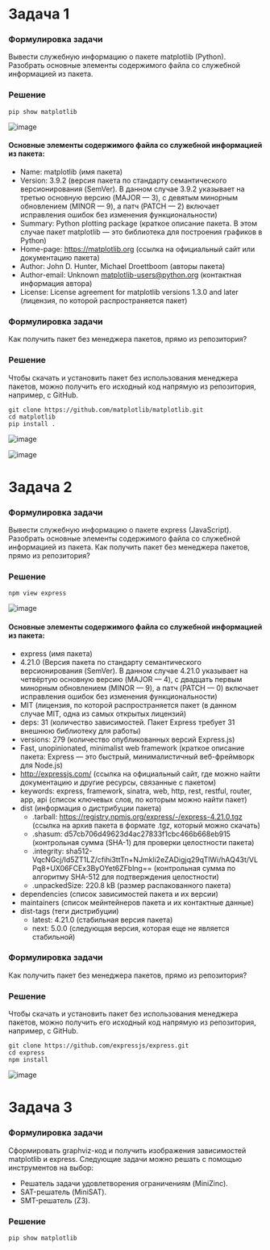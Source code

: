 # Задача 1
### Формулировка задачи
Вывести служебную информацию о пакете matplotlib (Python). Разобрать основные элементы содержимого файла со служебной информацией из пакета.
### Решение
```
pip show matplotlib
```
![image](https://github.com/user-attachments/assets/ea1afb39-b332-40f4-9212-38f696c2ecf3)

#### Основные элементы содержимого файла со служебной информацией из пакета:
* Name: matplotlib (имя пакета)
* Version: 3.9.2 (версия пакета по стандарту семантического версионирования (SemVer). В данном случае 3.9.2 указывает на третью основную версию (MAJOR — 3), с девятым минорным обновлением (MINOR — 9), а патч (PATCH — 2) включает исправления ошибок без изменения функциональности)
* Summary: Python plotting package (краткое описание пакета. В этом случае пакет matplotlib — это библиотека для построения графиков в Python)
* Home-page: https://matplotlib.org (ссылка на официальный сайт или документацию пакета)
* Author: John D. Hunter, Michael Droettboom (авторы пакета)
* Author-email: Unknown matplotlib-users@python.org (контактная информация автора)
* License: License agreement for matplotlib versions 1.3.0 and later (лицензия, по которой распространяется пакет)
### Формулировка задачи
Как получить пакет без менеджера пакетов, прямо из репозитория?
### Решение
Чтобы скачать и установить пакет без использования менеджера пакетов, можно получить его исходный код напрямую из репозитория, например, с GitHub.
```
git clone https://github.com/matplotlib/matplotlib.git
cd matplotlib
pip install .
```
![image](https://github.com/user-attachments/assets/53e27b28-3cf7-4f08-b2e3-96487a833296)

![image](https://github.com/user-attachments/assets/a5270a79-7869-49d4-9642-6e343ea1a214)



# Задача 2
### Формулировка задачи
Вывести служебную информацию о пакете express (JavaScript). Разобрать основные элементы содержимого файла со служебной информацией из пакета. Как получить пакет без менеджера пакетов, прямо из репозитория?
### Решение
```
npm view express
```
![image](https://github.com/user-attachments/assets/0460a3b5-0ce2-4eee-8cca-6fb45270ea3a)

#### Основные элементы содержимого файла со служебной информацией из пакета:
* express (имя пакета)
* 4.21.0 (Версия пакета по стандарту семантического версионирования (SemVer). В данном случае 4.21.0 указывает на четвёртую основную версию (MAJOR — 4), с двадцать первым минорным обновлением (MINOR — 9), а патч (PATCH — 0) включает исправления ошибок без изменения функциональности)
* MIT (лицензия, по которой распространяется пакет (в данном случае MIT, одна из самых открытых лицензий)
* deps: 31 (количество зависимостей. Пакет Express требует 31 внешнюю библиотеку для работы)
* versions: 279 (количество опубликованных версий Express.js)
* Fast, unopinionated, minimalist web framework (краткое описание пакета: Express — это быстрый, минималистичный веб-фреймворк для Node.js)
* http://expressjs.com/ (ссылка на официальный сайт, где можно найти документацию и другие ресурсы, связанные с пакетом)
* keywords: express, framework, sinatra, web, http, rest, restful, router, app, api (список ключевых слов, по которым можно найти пакет)
* dist (информация о дистрибуции пакета)
  * .tarball: https://registry.npmjs.org/express/-/express-4.21.0.tgz (ссылка на архив пакета в формате .tgz, который можно скачать)
  * .shasum: d57cb706d49623d4ac27833f1cbc466b668eb915 (контрольная сумма (SHA-1) для проверки целостности пакета)
  * .integrity: sha512-VqcNGcj/Id5ZT1LZ/cfihi3ttTn+NJmkli2eZADigjq29qTlWi/hAQ43t/VLPq8+UX06FCEx3ByOYet6ZFblng== (контрольная сумма по алгоритму SHA-512 для подтверждения целостности)
  * .unpackedSize: 220.8 kB (размер распакованного пакета)
* dependencies (список зависимостей пакета и их версии)
* maintainers (список мейнтейнеров пакета и их контактные данные)
* dist-tags (теги дистрибуции)
  * latest: 4.21.0 (стабильная версия пакета)
  * next: 5.0.0 (следующая версия, которая еще не является стабильной)
### Формулировка задачи
Как получить пакет без менеджера пакетов, прямо из репозитория?
### Решение
Чтобы скачать и установить пакет без использования менеджера пакетов, можно получить его исходный код напрямую из репозитория, например, с GitHub.
```
git clone https://github.com/expressjs/express.git
cd express
npm install
```
![image](https://github.com/user-attachments/assets/e52b58d8-a8c1-4933-8b18-71edef6c9e28)


# Задача 3
### Формулировка задачи
Сформировать graphviz-код и получить изображения зависимостей matplotlib и express.
Следующие задачи можно решать с помощью инструментов на выбор:
* Решатель задачи удовлетворения ограничениям (MiniZinc).
* SAT-решатель (MiniSAT).
* SMT-решатель (Z3).
### Решение
```
pip show matplotlib
```
